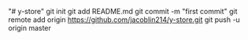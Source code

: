 "# y-store"  git init git add README.md git commit -m "first commit" git remote add origin https://github.com/jacoblin214/y-store.git git push -u origin master
